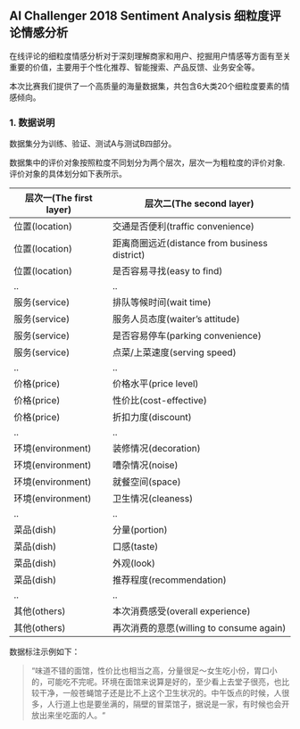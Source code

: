 AI Challenger 2018 Sentiment Analysis 细粒度评论情感分析
--

在线评论的细粒度情感分析对于深刻理解商家和用户、挖掘用户情感等方面有至关重要的价值，主要用于个性化推荐、智能搜索、产品反馈、业务安全等。

本次比赛我们提供了一个高质量的海量数据集，共包含6大类20个细粒度要素的情感倾向。

### 1. 数据说明


数据集分为训练、验证、测试A与测试B四部分。

数据集中的评价对象按照粒度不同划分为两个层次，层次一为粗粒度的评价对象. 评价对象的具体划分如下表所示。

层次一(The first layer)	| 层次二(The second layer)
------ | ------
位置(location) | 交通是否便利(traffic convenience)
位置(location) | 距离商圈远近(distance from business district)
位置(location) | 是否容易寻找(easy to find)
.. | ..
服务(service) | 排队等候时间(wait time)
服务(service) | 服务人员态度(waiter’s attitude)
服务(service) | 是否容易停车(parking convenience)
服务(service) | 点菜/上菜速度(serving speed)
.. | ..
价格(price)	| 价格水平(price level)
价格(price) | 性价比(cost-effective)
价格(price) | 折扣力度(discount)
.. | ..
环境(environment)	| 装修情况(decoration) 
环境(environment)	| 嘈杂情况(noise)
环境(environment)	| 就餐空间(space)
环境(environment)	| 卫生情况(cleaness)
.. | ..
菜品(dish) | 分量(portion)
菜品(dish) | 口感(taste)
菜品(dish) | 外观(look)
菜品(dish) | 推荐程度(recommendation)
.. | ..
其他(others) | 本次消费感受(overall experience)
其他(others) | 再次消费的意愿(willing to consume again)

数据标注示例如下：

> “味道不错的面馆，性价比也相当之高，分量很足～女生吃小份，胃口小的，可能吃不完呢。环境在面馆来说算是好的，至少看上去堂子很亮，也比较干净，一般苍蝇馆子还是比不上这个卫生状况的。中午饭点的时候，人很多，人行道上也是要坐满的，隔壁的冒菜馆子，据说是一家，有时候也会开放出来坐吃面的人。“


